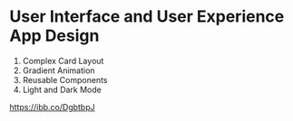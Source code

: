 # User Interface and User Experience App Design
1) Complex Card Layout
2) Gradient Animation
3) Reusable Components
4) Light and Dark Mode

https://ibb.co/DgbtbpJ
